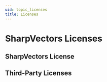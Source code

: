 ```yaml
---
uid: topic_licenses
title: Licenses
---
```


# SharpVectors Licenses

## SharpVectors License

## Third-Party Licenses

